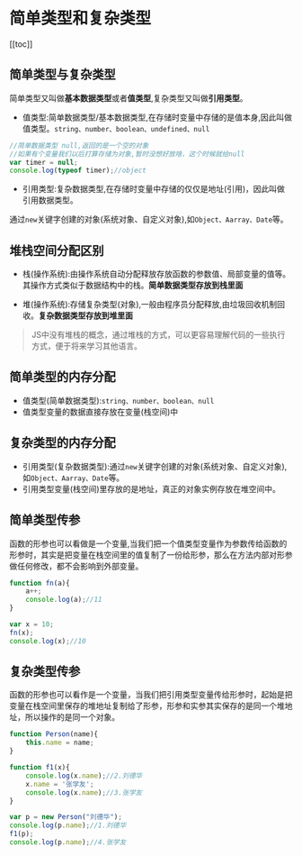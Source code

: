 # 简单类型和复杂类型

[[toc]]

## 简单类型与复杂类型

简单类型又叫做**基本数据类型**或者**值类型**,复杂类型又叫做**引用类型**。

- 值类型:简单数据类型/基本数据类型,在存储时变量中存储的是值本身,因此叫做值类型。`string、number、boolean、undefined、null`
```js
//简单数据类型 null,返回的是一个空的对象
//如果有个变量我们以后打算存储为对象,暂时没想好放啥，这个时候就给null
var timer = null;
console.log(typeof timer);//object
```

- 引用类型:复杂数据类型,在存储时变量中存储的仅仅是地址(引用)，因此叫做引用数据类型。

通过`new`关键字创建的对象(系统对象、自定义对象),如`Object、Aarray、Date`等。


## 堆栈空间分配区别

- 栈(操作系统):由操作系统自动分配释放存放函数的参数值、局部变量的值等。其操作方式类似于数据结构中的栈。**简单数据类型存放到栈里面**

- 堆(操作系统):存储复杂类型(对象),一般由程序员分配释放,由垃圾回收机制回收。**复杂数据类型存放到堆里面**

> JS中没有堆栈的概念，通过堆栈的方式，可以更容易理解代码的一些执行方式，便于将来学习其他语言。

## 简单类型的内存分配

- 值类型(简单数据类型):`string、number、boolean、null`
- 值类型变量的数据直接存放在变量(栈空间)中

## 复杂类型的内存分配

- 引用类型(复杂数据类型):通过`new`关键字创建的对象(系统对象、自定义对象),如`Object、Aarray、Date`等。
- 引用类型变量(栈空间)里存放的是地址，真正的对象实例存放在堆空间中。


## 简单类型传参

函数的形参也可以看做是一个变量,当我们把一个值类型变量作为参数传给函数的形参时，其实是把变量在栈空间里的值复制了一份给形参，那么在方法内部对形参做任何修改，都不会影响到外部变量。

```js
function fn(a){
    a++;
    console.log(a);//11
}

var x = 10;
fn(x);
console.log(x);//10

```

## 复杂类型传参

函数的形参也可以看作是一个变量，当我们把引用类型变量传给形参时，起始是把变量在栈空间里保存的堆地址复制给了形参，形参和实参其实保存的是同一个堆地址，所以操作的是同一个对象。

```js
function Person(name){
    this.name = name;
}

function f1(x){
    console.log(x.name);//2.刘德华
    x.name = '张学友';
    console.log(x.name);//3.张学友
}

var p = new Person("刘德华");
console.log(p.name);//1.刘德华
f1(p);
console.log(p.name);//4.张学友
```